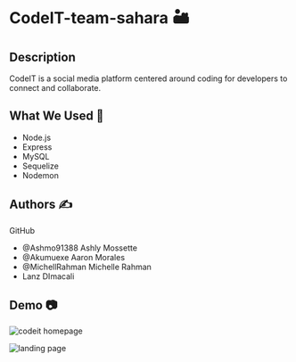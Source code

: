 # CodeIT-team-sahara :desert:

## Description 
CodeIT is a social media platform centered around coding for developers to connect and collaborate. 

## What We Used :floppy_disk:
- Node.js
- Express
- MySQL
- Sequelize 
- Nodemon

## Authors :writing_hand:

GitHub
- @Ashmo91388 Ashly Mossette
- @Akumuexe  Aaron Morales
- @MichellRahman Michelle Rahman
- Lanz DImacali

## Demo :camera:
![codeit homepage](./Main/public/images/Screen%20Shot%202023-03-30%20at%2010.47.53%20PM.png")

![landing page](./Main/public/images/landing%20page.png.png")

